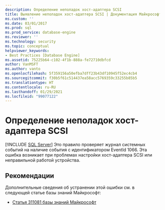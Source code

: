 ```yaml
---
description: Определение неполадок хост-адаптера SCSI
title: Выявление неполадок хост-адаптера SCSI | Документация Майкрософт
ms.custom: ''
ms.date: 03/01/2017
ms.prod: sql
ms.prod_service: database-engine
ms.reviewer: ''
ms.technology: security
ms.topic: conceptual
helpviewer_keywords:
- Best Practices [Database Engine]
ms.assetid: 75225b64-c102-4f1b-888a-fe72710dbfcd
author: VanMSFT
ms.author: vanto
ms.openlocfilehash: 5f359156a50efba7dff23b43df10945f52ec4cb4
ms.sourcegitcommit: f30b5f61c514437ea58acc5769359c33255b85b5
ms.translationtype: HT
ms.contentlocale: ru-RU
ms.lasthandoff: 01/29/2021
ms.locfileid: "99077122"
---
```

# <a name="detect-scsi-host-adapter-issues"></a>Определение неполадок хост-адаптера SCSI
 [!INCLUDE [SQL Server](../../includes/applies-to-version/sqlserver.md)]
  Это правило проверяет журнал системных событий на наличие события с идентификатором EventId 1066. Эта ошибка возникает при проблемах настройки хост-адаптера SCSI или неправильной работой устройства.  
  
## <a name="best-practices-recommendations"></a>Рекомендации  
 Дополнительные сведения об устранении этой ошибки см. в следующей статье базы знаний Майкрософт:  
  
-   [Статья 311081 базы знаний Майкрософт](https://www.betaarchive.com/wiki/index.php?title=Microsoft_KB_Archive/311081)  
  
  
